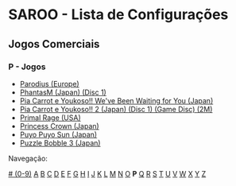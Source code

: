 # SAROO - Lista de Configurações

## Jogos Comerciais

### P - Jogos

- [Parodius (Europe)](../../../Regions/Retails/Europe/T-9501H-50/README.md)
- [PhantasM (Japan) (Disc 1)](../../../Regions/Retails/Japan/T-36001G/README.md)
- [Pia Carrot e Youkoso!! We've Been Waiting for You (Japan)](../../../Regions/Retails/Japan/T-19708G/README.md)
- [Pia Carrot e Youkoso!! 2 (Japan) (Disc 1) (Game Disc) (2M)](../../../Regions/Retails/Japan/T-20114G/README.md)
- [Primal Rage (USA)](../../../Regions/Retails/USA/T-4802H/README.md)
- [Princess Crown (Japan)](../../../Regions/Retails/Japan/T-14418G/README.md)
- [Puyo Puyo Sun (Japan)](../../../Regions/Retails/Japan/T-6603G/README.md)
- [Puzzle Bobble 3 (Japan)](../../../Regions/Retails/Japan/T-1109G/README.md)

Navegação:

[# (0-9)](./09.md) [A](./A.md) [B](./B.md) [C](./C.md) [D](./D.md) [E](./E.md) [F](./F.md) [G](./G.md) [H](./H.md) [I](./I.md) [J](./J.md) [K](./K.md) [L](./L.md) [M](./M.md) [N](./N.md) [O](./O.md) **P** [Q](./Q.md) [R](./R.md) [S](./S.md) [T](./T.md) [U](./U.md) [V](./V.md) [W](./W.md) [X](./X.md) [Y](./Y.md) [Z](./Z.md)
